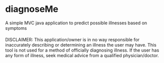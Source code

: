 # diagnoseMe

A simple MVC java application to predict possible illnesses based on symptoms 

####
DISCLAIMER: This application/owner is in no way responsible for inaccurately describing or determining an illness the user may have. This tool is not used for a method of officially diagnosing illness. If the user has any form of illness, seek medical advice from a qualified physician/doctor. 

